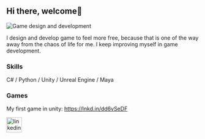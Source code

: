 ## Hi there, welcome👋

![Game design and development](https://media-exp1.licdn.com/dms/image/C4D16AQGqTizl0NNzyg/profile-displaybackgroundimage-shrink_200_800/0/1635184061270?e=1640822400&v=beta&t=xbzN7HLE4Nhd1f6ArDCtQi-Z5AHQHQwTGXCKInwx_zc)

I design and develop game to feel more free, because that is one of the way away from the chaos of life for me. I keep improving myself in game development.

### Skills
C# / Python / Unity / Unreal Engine / Maya

### Games
My first game in unity: https://lnkd.in/dd6vSeDF

[<img src='https://cdn.jsdelivr.net/npm/simple-icons@3.0.1/icons/linkedin.svg' alt='linkedin' height='40'>](https://www.linkedin.com/in/omertekeli/)  


<!--
**omertekeli/omertekeli** is a ✨ _special_ ✨ repository because its `README.md` (this file) appears on your GitHub profile.

Here are some ideas to get you started:

- 🔭 I’m currently working on ...
- 🌱 I’m currently learning ...
- 👯 I’m looking to collaborate on ...
- 🤔 I’m looking for help with ...
- 💬 Ask me about ...
- 📫 How to reach me: ...
- 😄 Pronouns: ...
- ⚡ Fun fact: ...
-->
